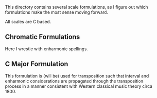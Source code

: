 This directory contains several scale formulations, as I figure out which formulations make the most sense moving forward.

All scales are C based.

## Chromatic Formulations

Here I wrestle with enharmonic spellings.

## C Major Formulation

This formulation is (will be) used for transposition such that interval and enharmonic considerations are propagated through the transposition process in a manner consistent with Western classical music theory circa 1800.
